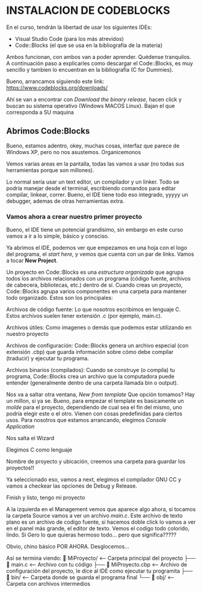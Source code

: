 # **INSTALACION DE CODEBLOCKS**

En el curso, tendrán la libertad de usar los siguientes IDEs:
- Visual Studio Code (para los más atrevidos)
- Code::Blocks (el que se usa en la bibliografía de la materia)

Ambos funcionan, con ambos van a poder aprender. Quédense tranquilos. A continuación paso a explicarles como descargar el Code::Blocks,
es muy sencillo y tambien lo encuentran en la bibliografia (C for Dummies).

Bueno, arrancamos siguiendo este link: https://www.codeblocks.org/downloads/ 

Ahí se van a encontrar con *Download the binary release*, hacen click y buscan su sistema operativo (Windows MACOS Linux). Bajan el que 
corresponda a SU maquina

## **Abrimos Code:Blocks**
Bueno, estamos adentro, okey, muchas cosas, interfaz que parece de Windows XP, pero no nos asustemos. Organicemonos

Vemos varias areas en la pantalla, todas las vamos a usar (no todas sus herramientas porque son millones).

Lo normal sería usar un text editor, un compilador y un linker. Todo se podría manejar desde el terminal, 
escribiendo comandos para editar compilar, linkear, correr. 
Bueno, el IDE tiene todo eso integrado, yyyyy un debugger, ademas de otras herramientas extra.

### Vamos ahora a crear **nuestro primer proyecto**
Bueno, el IDE tiene un potencial grandísimo, sin embargo en este curso vamos a ir a lo simple, básico y consciso.

Ya abrimos el IDE, podemos ver que empezamos en una hoja con el logo del programa, el *start here*, y vemos que cuenta con un par de links.
Vamos a tocar **New Project**.

Un proyecto en Code::Blocks es una *estructura organizada* que agrupa todos los archivos relacionados con un programa (código fuente, archivos de cabecera, bibliotecas, etc.) dentro de sí. Cuando creas un proyecto, Code::Blocks agrupa varios componentes en una carpeta para mantener todo organizado. Estos son los principales:

Archivos de código fuente:
Lo que nosotros escribimos en lenguaje C. Estos archivos suelen tener extensión .c (por ejemplo, main.c).

Archivos útiles:
Como imagenes o demás que podemos estar utilizando en nuestro proyecto

Archivos de configuración:
Code::Blocks genera un archivo especial (con extensión .cbp) que guarda información sobre cómo debe compilar (traducir) y ejecutar tu programa.

Archivos binarios (compilados):
Cuando se construye (o compila) tu programa, Code::Blocks crea un archivo que la computadora puede entender (generalmente dentro de una carpeta llamada bin o output).

Nos va a saltar otra ventana, *New from template*
Que opción tomamos? Hay un millon, si ya se. Bueno, para empezar el template es basicamente un *molde* para el proyecto, dependiendo de cual sea el fin del
mismo, uno podría elegir este o el otro. Vienen con cosas predefinidas para ciertos usos. Para nosotros que estamos arrancando, elegimos *Console Application*

Nos salta el Wizard

Elegimos C como lenguaje

Nombre de proyecto y ubicación, creemos una carpeta para guardar los proyectos!!

Ya seleccionado eso, vamos a next, elegimos el compilador GNU CC y vamos a checkear las opciones de Debug y Release.

Finish y listo, tengo mi proyecto

A la izquierda en el Management vemos que aparece algo ahora, si tocamos la carpeta Source vamos a ver un archivo *main.c*. Este archivo de texto plano es un archivo de codigo fuente, si hacemos doble click lo vamos a ver en el panel más grande, el editor de texto. Vemos el codigo todo colorido, lindo. Si Gero lo que quieras hermoso todo... pero que significa????? 

Obvio, chino básico POR AHORA. Desglocemos...

Así se termina viendo:
📂 MiProyecto/         <-- Carpeta principal del proyecto
 ├── 📄 main.c               <-- Archivo con tu código
 ├── 📄 MiProyecto.cbp <-- Archivo de configuración del proyecto, le dice al IDE como ejecutar tu programita
 ├── 📂 bin/                 <-- Carpeta donde se guarda el programa final
 └── 📂 obj/                 <-- Carpeta con archivos intermedios

